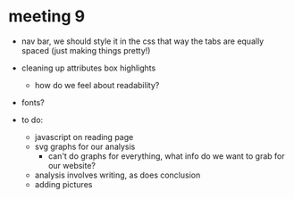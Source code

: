 # meeting 9

- nav bar, we should style it in the css that way the tabs are equally spaced (just making things pretty!)
- cleaning up attributes box highlights
    - how do we feel about readability? 
- fonts? 

- to do:
    - javascript on reading page
    - svg graphs for our analysis
        - can't do graphs for everything, what info do we want to grab for our website? 
    - analysis involves writing, as does conclusion
    - adding pictures